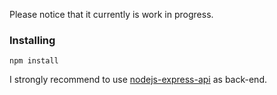 Please notice that it currently is work in progress. 

### Installing
~~~
npm install
~~~

I strongly recommend to use [nodejs-express-api](https://github.com/marlonbarcarol/nodejs-express-api) as back-end.